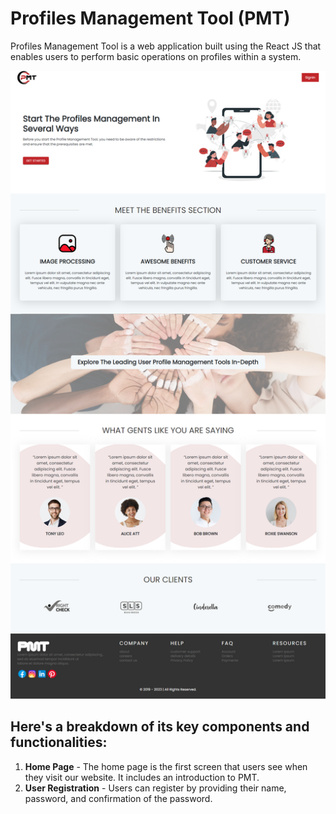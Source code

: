 # Profiles Management Tool (PMT)

Profiles Management Tool is a web application built using the React JS that enables users to perform basic operations on profiles within a system.

![PMT Image](./src/assets/images/mdImages/landingPage.png)


##  Here's a breakdown of its key components and functionalities:
1. **Home Page** - The home page is the first screen that users see when they visit our website. It includes an introduction to PMT.
2. **User Registration** - Users can register by providing their name, password, and confirmation of the password.